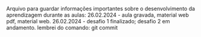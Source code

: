 Arquivo para guardar informações importantes sobre o desenvolvimento da aprendizagem durante as aulas:
26.02.2024 - aula gravada, material web pdf, material web.
26.02.2024 - desafio 1 finalizado; desafio 2 em andamento.
lembrei do comando: git commit
